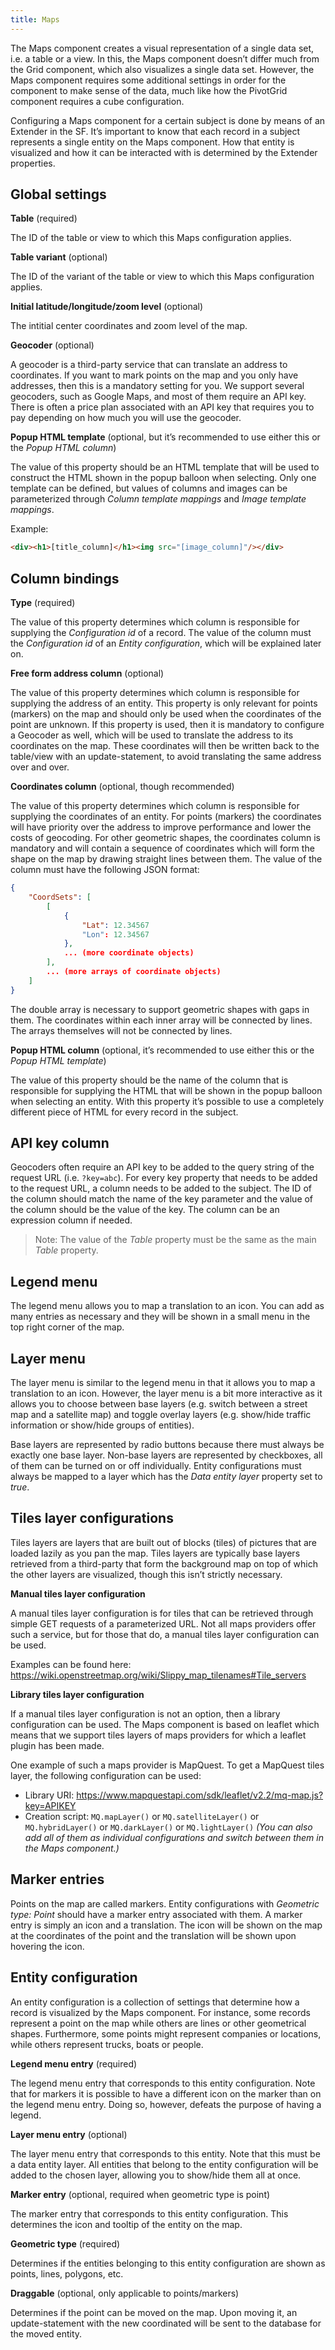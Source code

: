 ```yaml
---
title: Maps
---
```


The Maps component creates a visual representation of a single data set, i.e. a table or a view. In this, the Maps component doesn’t differ much from the Grid component, which also visualizes a single data set. However, the Maps component requires some additional settings in order for the component to make sense of the data, much like how the PivotGrid component requires a cube configuration.

Configuring a Maps component for a certain subject is done by means of an Extender in the SF. It’s important to know that each record in a subject represents a single entity on the Maps component. How that entity is visualized and how it can be interacted with is determined by the Extender properties.

## Global settings

**Table** (required)

The ID of the table or view to which this Maps configuration applies.

**Table variant** (optional)

The ID of the variant of the table or view to which this Maps configuration applies.

**Initial latitude/longitude/zoom level** (optional)

The intitial center coordinates and zoom level of the map.

**Geocoder** (optional)

A geocoder is a third-party service that can translate an address to coordinates. If you want to mark points on the map and you only have addresses, then this is a mandatory setting for you. We support several geocoders, such as Google Maps, and most of them require an API key. There is often a price plan associated with an API key that requires you to pay depending on how much you will use the geocoder.

**Popup HTML template** (optional, but it’s recommended to use either this or the *Popup HTML column*)

The value of this property should be an HTML template that will be used to construct the HTML shown in the popup balloon when selecting. Only one template can be defined, but values of columns and images can be parameterized through *Column template mappings* and *Image template mappings*.

Example:

```html
<div><h1>[title_column]</h1><img src="[image_column]"/></div>
```

## Column bindings

**Type** (required)

The value of this property determines which column is responsible for supplying the *Configuration id* of a record. The value of the column must the *Configuration id* of an *Entity configuration*, which will be explained later on.

**Free form address column** (optional)

The value of this property determines which column is responsible for supplying the address of an entity. This property is only relevant for points (markers) on the map and should only be used when the coordinates of the point are unknown. If this property is used, then it is mandatory to configure a Geocoder as well, which will be used to translate the address to its coordinates on the map. These coordinates will then be written back to the table/view with an update-statement, to avoid translating the same address over and over.

**Coordinates column** (optional, though recommended)

The value of this property determines which column is responsible for supplying the coordinates of an entity. For points (markers) the coordinates will have priority over the address to improve performance and lower the costs of geocoding. For other geometric shapes, the coordinates column is mandatory and will contain a sequence of coordinates which will form the shape on the map by drawing straight lines between them. The value of the column must have the following JSON format:

```json
{
    "CoordSets": [
        [
            {
                "Lat": 12.34567
                "Lon": 12.34567
            },
​            ... (more coordinate objects)
        ],
​        ... (more arrays of coordinate objects)
    ]
}
```

The double array is necessary to support geometric shapes with gaps in them. The coordinates within each inner array will be connected by lines. The arrays themselves will not be connected by lines.

**Popup HTML column** (optional, it’s recommended to use either this or the *Popup HTML template*)

The value of this property should be the name of the column that is responsible for supplying the HTML that will be shown in the popup balloon when selecting an entity. With this property it’s possible to use a completely different piece of HTML for every record in the subject.

## API key column

Geocoders often require an API key to be added to the query string of the request URL (i.e. `?key=abc`). For every key property that needs to be added to the request URL, a column needs to be added to the subject. The ID of the column should match the name of the key parameter and the value of the column should be the value of the key. The column can be an expression column if needed.

> Note: The value of the *Table* property must be the same as the main *Table* property.

## Legend menu

The legend menu allows you to map a translation to an icon. You can add as many entries as necessary and they will be shown in a small menu in the top right corner of the map.

## Layer menu

The layer menu is similar to the legend menu in that it allows you to map a translation to an icon. However, the layer menu is a bit more interactive as it allows you to choose between base layers (e.g. switch between a street map and a satellite map) and toggle overlay layers (e.g. show/hide traffic information or show/hide groups of entities).

Base layers are represented by radio buttons because there must always be exactly one base layer. Non-base layers are represented by checkboxes, all of them can be turned on or off individually. Entity configurations must always be mapped to a layer which has the *Data entity layer* property set to *true*.

## Tiles layer configurations

Tiles layers are layers that are built out of blocks (tiles) of pictures that are loaded lazily as you pan the map. Tiles layers are typically base layers retrieved from a third-party that form the background map on top of which the other layers are visualized, though this isn’t strictly necessary.

**Manual tiles layer configuration**

A manual tiles layer configuration is for tiles that can be retrieved through simple GET requests of a parameterized URL. Not all maps providers offer such a service, but for those that do, a manual tiles layer configuration can be used.

Examples can be found here:
<https://wiki.openstreetmap.org/wiki/Slippy_map_tilenames#Tile_servers>

**Library tiles layer configuration**

If a manual tiles layer configuration is not an option, then a library configuration can be used. The Maps component is based on leaflet which means that we support tiles layers of maps providers for which a leaflet plugin has been made.

One example of such a maps provider is MapQuest. To get a MapQuest tiles layer, the following configuration can be used:

- Library URI: <https://www.mapquestapi.com/sdk/leaflet/v2.2/mq-map.js?key=APIKEY>
- Creation script: `MQ.mapLayer()` or `MQ.satelliteLayer()` or `MQ.hybridLayer()` or `MQ.darkLayer()` or `MQ.lightLayer()`
  *(You can also add all of them as individual configurations and switch between them in the Maps component.)*

## Marker entries

Points on the map are called markers. Entity configurations with *Geometric type: Point* should have a marker entry associated with them. A marker entry is simply an icon and a translation. The icon will be shown on the map at the coordinates of the point and the translation will be shown upon hovering the icon.

## Entity configuration

An entity configuration is a collection of settings that determine how a record is visualized by the Maps component. For instance, some records represent a point on the map while others are lines or other geometrical shapes. Furthermore, some points might represent companies or locations, while others represent trucks, boats or people.

**Legend menu entry** (required)

The legend menu entry that corresponds to this entity configuration. Note that for markers it is possible to have a different icon on the marker than on the legend menu entry. Doing so, however, defeats the purpose of having a legend.

**Layer menu entry** (optional)

The layer menu entry that corresponds to this entity. Note that this must be a data entity layer. All entities that belong to the entity configuration will be added to the chosen layer, allowing you to show/hide them all at once.

**Marker entry** (optional, required when geometric type is point)

The marker entry that corresponds to this entity configuration. This determines the icon and tooltip of the entity on the map.

**Geometric type** (required)

Determines if the entities belonging to this entity configuration are shown as points, lines, polygons, etc.

**Draggable** (optional, only applicable to points/markers)

Determines if the point can be moved on the map. Upon moving it, an update-statement with the new coordinated will be sent to the database for the moved entity.